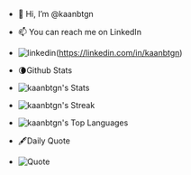- 👋 Hi, I’m @kaanbtgn
- 📫 You can reach me on LinkedIn
- ![linkedin](https://github.com/user-attachments/assets/708fc9dd-df89-4093-a65e-da97bc38b8d5)(https://linkedin.com/in/kaanbtgn)
- 🌘Github Stats

  
- ![kaanbtgn's Stats](https://github-readme-stats.vercel.app/api?username=kaanbtgn&theme=cobalt&show_icons=true&hide_border=true&count_private=true)
- ![kaanbtgn's Streak](https://github-readme-streak-stats.herokuapp.com/?user=kaanbtgn&theme=dracula&hide_border=true)
- ![kaanbtgn's Top Languages](https://github-readme-stats.vercel.app/api/top-langs/?username=kaanbtgn&theme=tokyonight&show_icons=true&hide_border=true&layout=compact)
  
- 🖋️Daily Quote
  
- ![Quote](https://github-readme-quotes-bay.vercel.app/quote?theme=dracula&layout=socrates&font=Redressed)
<!---
kaanbtgn/kaanbtgn is a ✨ special ✨ repository because its `README.md` (this file) appears on your GitHub profile.
You can click the Preview link to take a look at your changes.
--->
